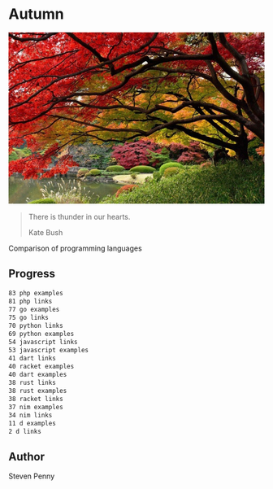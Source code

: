 # Autumn

![hero](docs/image.jpg)

> There is thunder in our hearts.
>
> Kate Bush

Comparison of programming languages

## Progress

~~~
83 php examples
81 php links
77 go examples
75 go links
70 python links
69 python examples
54 javascript links
53 javascript examples
41 dart links
40 racket examples
40 dart examples
38 rust links
38 rust examples
38 racket links
37 nim examples
34 nim links
11 d examples
2 d links
~~~

## Author

Steven Penny
